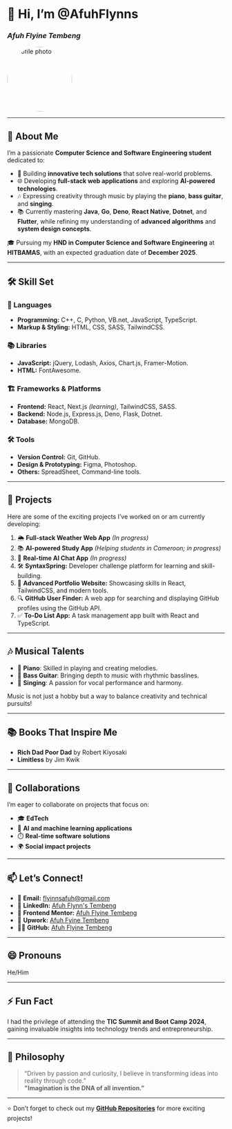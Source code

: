 # 👋 Hi, I’m @AfuhFlynns  
### *Afuh Flyine Tembeng*  
<img src="https://avatars.githubusercontent.com/u/138466374?s=400&u=baba214605be6977dee2cac3343ef9f8e7c095e8&v=4" alt="Profile photo" style="border-radius: 50%; width: 150px; height: 150px;"/>

---

## 👀 About Me  
I’m a passionate **Computer Science and Software Engineering student** dedicated to:  
- 🌟 Building **innovative tech solutions** that solve real-world problems.  
- 🌐 Developing **full-stack web applications** and exploring **AI-powered technologies**.  
- 🎶 Expressing creativity through music by playing the **piano**, **bass guitar**, and **singing**.  
- 📚 Currently mastering **Java**, **Go**, **Deno**, **React Native**, **Dotnet**, and **Flutter**, while refining my understanding of **advanced algorithms** and **system design concepts**.  

🎓 Pursuing my **HND in Computer Science and Software Engineering** at **HITBAMAS**, with an expected graduation date of **December 2025**.  

---

## 🛠️ Skill Set  
### 🔧 Languages  
- **Programming:** C++, C, Python, VB.net, JavaScript, TypeScript.  
- **Markup & Styling:** HTML, CSS, SASS, TailwindCSS.  

### 📚 Libraries  
- **JavaScript:** jQuery, Lodash, Axios, Chart.js, Framer-Motion.  
- **HTML:** FontAwesome.  

### 🏗️ Frameworks & Platforms  
- **Frontend:** React, Next.js *(learning)*, TailwindCSS, SASS.  
- **Backend:** Node.js, Express.js, Deno, Flask, Dotnet.  
- **Database:** MongoDB.  

### 🛠️ Tools  
- **Version Control:** Git, GitHub.  
- **Design & Prototyping:** Figma, Photoshop.  
- **Others:** SpreadSheet, Command-line tools.  

---

## 🚀 Projects  
Here are some of the exciting projects I’ve worked on or am currently developing:  
1. 🌦️ **Full-stack Weather Web App** *(In progress)*  
2. 📚 **AI-powered Study App** *(Helping students in Cameroon; in progress)*  
3. 🤖 **Real-time AI Chat App** *(In progress)*  
4. 🛠️ **SyntaxSpring:** Developer challenge platform for learning and skill-building.  
5. 🌟 **Advanced Portfolio Website:** Showcasing skills in React, TailwindCSS, and modern tools.  
6. 🔍 **GitHub User Finder:** A web app for searching and displaying GitHub profiles using the GitHub API.  
7. ✅ **To-Do List App:** A task management app built with React and TypeScript.  

---

## 🎶 Musical Talents  
- 🎹 **Piano**: Skilled in playing and creating melodies.  
- 🎸 **Bass Guitar**: Bringing depth to music with rhythmic basslines.  
- 🎤 **Singing**: A passion for vocal performance and harmony.  

Music is not just a hobby but a way to balance creativity and technical pursuits!  

---

## 📚 Books That Inspire Me  
- **Rich Dad Poor Dad** by Robert Kiyosaki  
- **Limitless** by Jim Kwik  

---

## 💞️ Collaborations  
I’m eager to collaborate on projects that focus on:  
- 🎓 **EdTech**  
- 🤖 **AI and machine learning applications**  
- ⏱️ **Real-time software solutions**  
- 🌍 **Social impact projects**  

---

## 📫 Let’s Connect!  
- 📧 **Email:** flyinnsafuh@gmail.com  
- 🔗 **LinkedIn:** [Afuh Flynn's Tembeng](https://www.linkedin.com/in/afuh-flynn-s-74289a268)  
- 🎨 **Frontend Mentor:** [Afuh Flyine Tembeng](https://www.frontendmentor.io/profile/AfuhFlynns)  
- 💼 **Upwork:** [Afuh Fyine Tembeng](https://www.upwork.com/freelancers/~01d602cb081a55ce51?mp_source=share)  
- 👨‍💻 **GitHub:** [Afuh Flyine Tembeng](https://github.com/AfuhFlynns)  

---

## 😄 Pronouns  
He/Him  

---

## ⚡ Fun Fact  
I had the privilege of attending the **TIC Summit and Boot Camp 2024**, gaining invaluable insights into technology trends and entrepreneurship.  

---

## 🌟 Philosophy  
> “Driven by passion and curiosity, I believe in transforming ideas into reality through code.”  
> **"Imagination is the DNA of all invention."**  

---

⭐ Don’t forget to check out my **[GitHub Repositories](https://github.com/AfuhFlynns?tab=repositories)** for more exciting projects!
